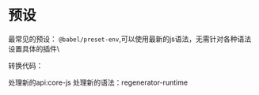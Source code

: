 # 预设

最常见的预设： ```@babel/preset-env```,可以使用最新的js语法，无需针对各种语法设置具体的插件\


转换代码：

处理新的api:core-js
处理新的语法：regenerator-runtime